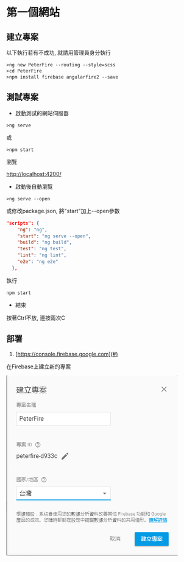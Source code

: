 # 第一個網站

## 建立專案

以下執行若有不成功, 就請用管理員身分執行

```
>ng new PeterFire --routing --style=scss
>cd PeterFire
>npm install firebase angularfire2 --save
```

## 測試專案

* 啟動測試的網站伺服器

```
>ng serve
```

或

```
>npm start
```

瀏覽

[http://localhost:4200/](http://localhost:4200/)

* 啟動後自動瀏覽

```
>ng serve --open
```

或修改package.json, 將"start"加上--open參數

```json
"scripts": {
    "ng": "ng",
    "start": "ng serve --open",
    "build": "ng build",
    "test": "ng test",
    "lint": "ng lint",
    "e2e": "ng e2e"
  },
```

執行

```
npm start
```

* 結束

按著Ctrl不放, 連按兩次C

## 部署

1. [https://console.firebase.google.com](#)

在Firebase上建立新的專案

![](/assets/import.png)



